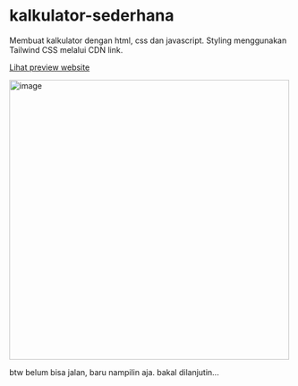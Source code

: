# kalkulator-sederhana
Membuat kalkulator dengan html, css dan javascript. Styling menggunakan Tailwind CSS melalui CDN link.

[Lihat preview website](https://hibatillah.github.io/kalkulator)

<img width="500" alt="image" src="https://user-images.githubusercontent.com/99963638/210178863-a20d6e92-1154-4e9e-bbb8-bac835c6b6c3.png">

btw belum bisa jalan, baru nampilin aja. bakal dilanjutin...
